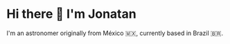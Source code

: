 # Hi there 👋 I'm Jonatan

I'm an astronomer originally from México 🇲🇽, currently based in Brazil 🇧🇷. 

